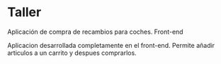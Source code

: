 # Taller
Aplicación de compra de recambios para coches. Front-end

Aplicacion desarrollada completamente en el front-end.
Permite añadir articulos a un carrito y despues comprarlos.
